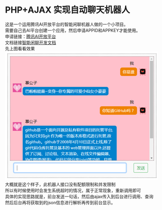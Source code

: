 # PHP+AJAX 实现自动聊天机器人
这是一个运用腾讯AI开放平台的智能闲聊机器人做的一个小项目。  
需要自己去AI平台创建一个应用，然后申请APPID和APPKEY才能使用。  
申请链接：[腾讯AI开放平台](https://ai.qq.com/)  
文档链接[智能闲聊开发文档](https://ai.qq.com/doc/nlpchat.shtml)  
先上图看看效果  
![聊天](https://raw.githubusercontent.com/MuGongziya/Chat-robot/master/images/liaotian.png)  
大概就是这个样子，此机器人接口没有配额限制和并发限制  
所以有时候使用时会发生系统超时的情况，属于正常现象，重新调用即可  
具体的实现思路就是，前台发送一句话，然后由ajax传入到后台进行调用、查询  
然后后台再将获取到的json信息进行解析再传到前台显示。
